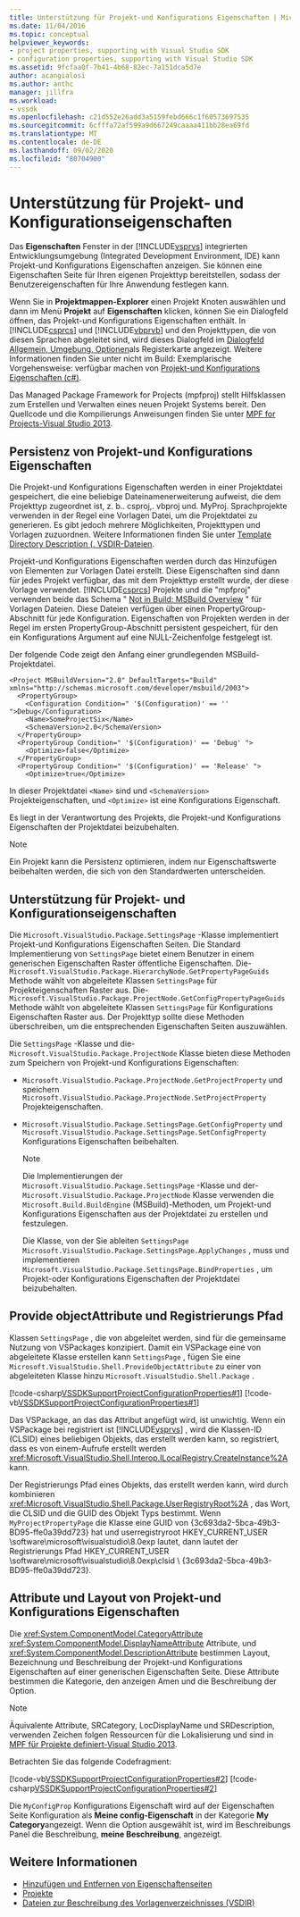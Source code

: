 ```yaml
---
title: Unterstützung für Projekt-und Konfigurations Eigenschaften | Microsoft-Dokumentation
ms.date: 11/04/2016
ms.topic: conceptual
helpviewer_keywords:
- project properties, supporting with Visual Studio SDK
- configuration properties, supporting with Visual Studio SDK
ms.assetid: 9fcfaa0f-7b41-4b68-82ec-7a151dca5d7e
author: acangialosi
ms.author: anthc
manager: jillfra
ms.workload:
- vssdk
ms.openlocfilehash: c21d552e26add3a5159febd666c1f60573697535
ms.sourcegitcommit: 6cfffa72af599a9d667249caaaa411bb28ea69fd
ms.translationtype: MT
ms.contentlocale: de-DE
ms.lasthandoff: 09/02/2020
ms.locfileid: "80704900"
---
```

# <a name="support-for-project-and-configuration-properties"></a>Unterstützung für Projekt- und Konfigurationseigenschaften
Das **Eigenschaften** Fenster in der [!INCLUDE[vsprvs](../../code-quality/includes/vsprvs_md.md)] integrierten Entwicklungsumgebung (Integrated Development Environment, IDE) kann Projekt-und Konfigurations Eigenschaften anzeigen. Sie können eine Eigenschaften Seite für Ihren eigenen Projekttyp bereitstellen, sodass der Benutzereigenschaften für Ihre Anwendung festlegen kann.

 Wenn Sie in **Projektmappen-Explorer** einen Projekt Knoten auswählen und dann im Menü **Projekt** auf **Eigenschaften** klicken, können Sie ein Dialogfeld öffnen, das Projekt-und Konfigurations Eigenschaften enthält. In [!INCLUDE[csprcs](../../data-tools/includes/csprcs_md.md)] und [!INCLUDE[vbprvb](../../code-quality/includes/vbprvb_md.md)] und den Projekttypen, die von diesen Sprachen abgeleitet sind, wird dieses Dialogfeld im [Dialogfeld Allgemein, Umgebung, Optionen](../../ide/reference/general-environment-options-dialog-box.md)als Registerkarte angezeigt. Weitere Informationen finden Sie unter nicht im Build: Exemplarische Vorgehensweise: verfügbar machen von [Projekt-und Konfigurations Eigenschaften (c#)](https://msdn.microsoft.com/library/d850d63b-25e2-4505-9f3d-eb038d7c1d0e).

 Das Managed Package Framework for Projects (mpfproj) stellt Hilfsklassen zum Erstellen und Verwalten eines neuen Projekt Systems bereit. Den Quellcode und die Kompilierungs Anweisungen finden Sie unter [MPF for Projects-Visual Studio 2013](https://github.com/tunnelvisionlabs/MPFProj10).

## <a name="persistence-of-project-and-configuration-properties"></a>Persistenz von Projekt-und Konfigurations Eigenschaften
 Die Projekt-und Konfigurations Eigenschaften werden in einer Projektdatei gespeichert, die eine beliebige Dateinamenerweiterung aufweist, die dem Projekttyp zugeordnet ist, z. b.. csproj,. vbproj und. MyProj. Sprachprojekte verwenden in der Regel eine Vorlagen Datei, um die Projektdatei zu generieren. Es gibt jedoch mehrere Möglichkeiten, Projekttypen und Vorlagen zuzuordnen. Weitere Informationen finden Sie unter [Template Directory Description (. VSDIR-Dateien](../../extensibility/internals/template-directory-description-dot-vsdir-files.md).

 Projekt-und Konfigurations Eigenschaften werden durch das Hinzufügen von Elementen zur Vorlagen Datei erstellt. Diese Eigenschaften sind dann für jedes Projekt verfügbar, das mit dem Projekttyp erstellt wurde, der diese Vorlage verwendet. [!INCLUDE[csprcs](../../data-tools/includes/csprcs_md.md)] Projekte und die "mpfproj" verwenden beide das Schema " [Not in Build: MSBuild Overview](/previous-versions/visualstudio/visual-studio-2008/ms171452(v=vs.90)) " für Vorlagen Dateien. Diese Dateien verfügen über einen PropertyGroup-Abschnitt für jede Konfiguration. Eigenschaften von Projekten werden in der Regel im ersten PropertyGroup-Abschnitt persistent gespeichert, für den ein Konfigurations Argument auf eine NULL-Zeichenfolge festgelegt ist.

 Der folgende Code zeigt den Anfang einer grundlegenden MSBuild-Projektdatei.

```
<Project MSBuildVersion="2.0" DefaultTargets="Build" xmlns="http://schemas.microsoft.com/developer/msbuild/2003">
  <PropertyGroup>
    <Configuration Condition=" '$(Configuration)' == '' ">Debug</Configuration>
    <Name>SomeProjectSix</Name>
    <SchemaVersion>2.0</SchemaVersion>
  </PropertyGroup>
  <PropertyGroup Condition=" '$(Configuration)' == 'Debug' ">
    <Optimize>false</Optimize>
  </PropertyGroup>
  <PropertyGroup Condition=" '$(Configuration)' == 'Release' ">
    <Optimize>true</Optimize>
```

 In dieser Projektdatei `<Name>` sind und `<SchemaVersion>` Projekteigenschaften, und `<Optimize>` ist eine Konfigurations Eigenschaft.

 Es liegt in der Verantwortung des Projekts, die Projekt-und Konfigurations Eigenschaften der Projektdatei beizubehalten.

> [!NOTE]
> Ein Projekt kann die Persistenz optimieren, indem nur Eigenschaftswerte beibehalten werden, die sich von den Standardwerten unterscheiden.

## <a name="support-for-project-and-configuration-properties"></a>Unterstützung für Projekt- und Konfigurationseigenschaften
 Die `Microsoft.VisualStudio.Package.SettingsPage` -Klasse implementiert Projekt-und Konfigurations Eigenschaften Seiten. Die Standard Implementierung von `SettingsPage` bietet einem Benutzer in einem generischen Eigenschaften Raster öffentliche Eigenschaften. Die- `Microsoft.VisualStudio.Package.HierarchyNode.GetPropertyPageGuids` Methode wählt von abgeleitete Klassen `SettingsPage` für Projekteigenschaften Raster aus. Die- `Microsoft.VisualStudio.Package.ProjectNode.GetConfigPropertyPageGuids` Methode wählt von abgeleitete Klassen `SettingsPage` für Konfigurations Eigenschaften Raster aus. Der Projekttyp sollte diese Methoden überschreiben, um die entsprechenden Eigenschaften Seiten auszuwählen.

 Die `SettingsPage` -Klasse und die- `Microsoft.VisualStudio.Package.ProjectNode` Klasse bieten diese Methoden zum Speichern von Projekt-und Konfigurations Eigenschaften:

- `Microsoft.VisualStudio.Package.ProjectNode.GetProjectProperty` und speichern `Microsoft.VisualStudio.Package.ProjectNode.SetProjectProperty` Projekteigenschaften.

- `Microsoft.VisualStudio.Package.SettingsPage.GetConfigProperty` und `Microsoft.VisualStudio.Package.SettingsPage.SetConfigProperty` Konfigurations Eigenschaften beibehalten.

  > [!NOTE]
  > Die Implementierungen der `Microsoft.VisualStudio.Package.SettingsPage` -Klasse und der- `Microsoft.VisualStudio.Package.ProjectNode` Klasse verwenden die `Microsoft.Build.BuildEngine` (MSBuild)-Methoden, um Projekt-und Konfigurations Eigenschaften aus der Projektdatei zu erstellen und festzulegen.

  Die Klasse, von der Sie ableiten `SettingsPage` `Microsoft.VisualStudio.Package.SettingsPage.ApplyChanges` , muss und implementieren `Microsoft.VisualStudio.Package.SettingsPage.BindProperties` , um Projekt-oder Konfigurations Eigenschaften der Projektdatei beizubehalten.

## <a name="provideobjectattribute-and-registry-path"></a>Provide objectAttribute und Registrierungs Pfad
 Klassen `SettingsPage` , die von abgeleitet werden, sind für die gemeinsame Nutzung von VSPackages konzipiert. Damit ein VSPackage eine von abgeleitete Klasse erstellen kann `SettingsPage` , fügen Sie eine `Microsoft.VisualStudio.Shell.ProvideObjectAttribute` zu einer von abgeleiteten Klasse hinzu `Microsoft.VisualStudio.Shell.Package` .

 [!code-csharp[VSSDKSupportProjectConfigurationProperties#1](../../extensibility/internals/codesnippet/CSharp/support-for-project-and-configuration-properties_1.cs)]
 [!code-vb[VSSDKSupportProjectConfigurationProperties#1](../../extensibility/internals/codesnippet/VisualBasic/support-for-project-and-configuration-properties_1.vb)]

 Das VSPackage, an das das Attribut angefügt wird, ist unwichtig. Wenn ein VSPackage bei registriert ist [!INCLUDE[vsprvs](../../code-quality/includes/vsprvs_md.md)] , wird die Klassen-ID (CLSID) eines beliebigen Objekts, das erstellt werden kann, so registriert, dass es von einem-Aufrufe erstellt werden <xref:Microsoft.VisualStudio.Shell.Interop.ILocalRegistry.CreateInstance%2A> kann.

 Der Registrierungs Pfad eines Objekts, das erstellt werden kann, wird durch kombinieren <xref:Microsoft.VisualStudio.Shell.Package.UserRegistryRoot%2A> , das Wort, die CLSID und die GUID des Objekt Typs bestimmt. Wenn `MyProjectPropertyPage` die Klasse eine GUID von {3c693da2-5bca-49b3-BD95-ffe0a39dd723} hat und userregistryroot HKEY_CURRENT_USER \software\microsoft\visualstudio\8.0exp lautet, dann lautet der Registrierungs Pfad HKEY_CURRENT_USER \software\microsoft\visualstudio\8.0exp\clsid \\ {3c693da2-5bca-49b3-BD95-ffe0a39dd723}.

## <a name="project-and-configuration-property-attributes-and-layout"></a>Attribute und Layout von Projekt-und Konfigurations Eigenschaften
 Die <xref:System.ComponentModel.CategoryAttribute> <xref:System.ComponentModel.DisplayNameAttribute> Attribute, und <xref:System.ComponentModel.DescriptionAttribute> bestimmen Layout, Bezeichnung und Beschreibung der Projekt-und Konfigurations Eigenschaften auf einer generischen Eigenschaften Seite. Diese Attribute bestimmen die Kategorie, den anzeigen Amen und die Beschreibung der Option.

> [!NOTE]
> Äquivalente Attribute, SRCategory, LocDisplayName und SRDescription, verwenden Zeichen folgen Ressourcen für die Lokalisierung und sind in [MPF für Projekte definiert-Visual Studio 2013](https://github.com/tunnelvisionlabs/MPFProj10).

 Betrachten Sie das folgende Codefragment:

 [!code-vb[VSSDKSupportProjectConfigurationProperties#2](../../extensibility/internals/codesnippet/VisualBasic/support-for-project-and-configuration-properties_2.vb)]
 [!code-csharp[VSSDKSupportProjectConfigurationProperties#2](../../extensibility/internals/codesnippet/CSharp/support-for-project-and-configuration-properties_2.cs)]

 Die `MyConfigProp` Konfigurations Eigenschaft wird auf der Eigenschaften Seite Konfiguration als **Meine config-Eigenschaft** in der Kategorie **My Category**angezeigt. Wenn die Option ausgewählt ist, wird im Beschreibungs Panel die Beschreibung, **meine Beschreibung**, angezeigt.

## <a name="see-also"></a>Weitere Informationen
- [Hinzufügen und Entfernen von Eigenschaftenseiten](../../extensibility/adding-and-removing-property-pages.md)
- [Projekte](../../extensibility/internals/projects.md)
- [Dateien zur Beschreibung des Vorlagenverzeichnisses (VSDIR)](../../extensibility/internals/template-directory-description-dot-vsdir-files.md)
